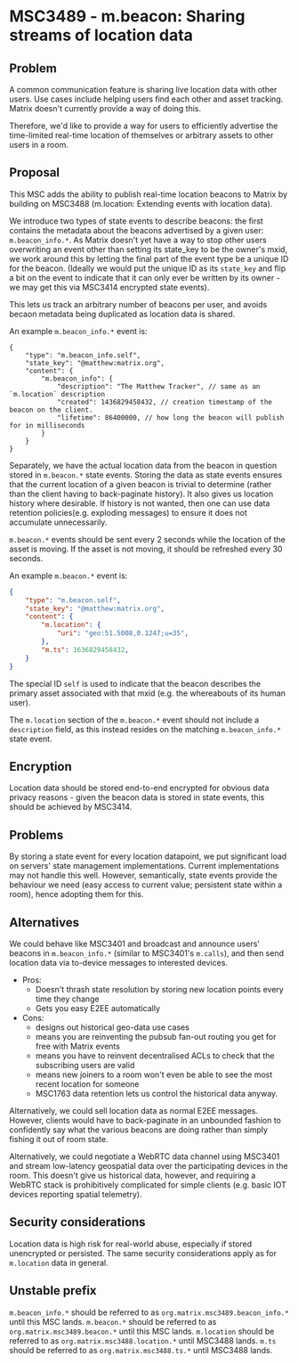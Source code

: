 # MSC3489 - m.beacon: Sharing streams of location data

## Problem

A common communication feature is sharing live location data with other users.
Use cases include helping users find each other and asset tracking. Matrix
doesn't currently provide a way of doing this.

Therefore, we'd like to provide a way for users to efficiently advertise the
time-limited real-time location of themselves or arbitrary assets to other
users in a room.

## Proposal

This MSC adds the ability to publish real-time location beacons to Matrix by
building on MSC3488 (m.location: Extending events with location data).

We introduce two types of state events to describe beacons: the first contains
the metadata about the beacons advertised by a given user: `m.beacon_info.*`.
As Matrix doesn't yet have a way to stop other users overwriting an event
other than setting its state_key to be the owner's mxid, we work around this
by letting the final part of the event type be a unique ID for the beacon.
(Ideally we would put the unique ID as its `state_key` and flip a bit on the
event to indicate that it can only ever be written by its owner - we may get
this via MSC3414 encrypted state events).

This lets us track an arbitrary number of beacons per user, and avoids becaon
metadata being duplicated as location data is shared.

An example `m.beacon_info.*` event is:

```json5
{
    "type": "m.beacon_info.self",
    "state_key": "@matthew:matrix.org",
    "content": {
        "m.beacon_info": {
            "description": "The Matthew Tracker", // same as an `m.location` description
            "created": 1436829458432, // creation timestamp of the beacon on the client.
            "lifetime": 86400000, // how long the beacon will publish for in milliseconds
        }
    }
}
```

Separately, we have the actual location data from the beacon in question
stored in `m.beacon.*` state events.  Storing the data as state events
ensures that the current location of a given beacon is trivial to determine
(rather than the client having to back-paginate history).  It also gives us
location history where desirable.  If history is not wanted, then one can use
data retention policies(e.g. exploding messages) to ensure it does not
accumulate unnecessarily.

`m.beacon.*` events should be sent every 2 seconds while the location of
the asset is moving.  If the asset is not moving, it should be refreshed
every 30 seconds.

An example `m.beacon.*` event is:

```json
{
    "type": "m.beacon.self",
    "state_key": "@matthew:matrix.org",
    "content": {
        "m.location": {
            "uri": "geo:51.5008,0.1247;u=35",
        },
        "m.ts": 1636829458432,
    }
}
```

The special ID `self` is used to indicate that the beacon describes the
primary asset associated with that mxid (e.g. the whereabouts of its human
user).

The `m.location` section of the `m.beacon.*` event should not include a
`description` field, as this instead resides on the matching
`m.beacon_info.*` state event.

## Encryption

Location data should be stored end-to-end encrypted for obvious data privacy
reasons - given the beacon data is stored in state events, this should be
achieved by MSC3414.

## Problems

By storing a state event for every location datapoint, we put significant
load on servers' state management implementations.  Current implementations
may not handle this well.  However, semantically, state events provide the
behaviour we need (easy access to current value; persistent state within
a room), hence adopting them for this.

## Alternatives

We could behave like MSC3401 and broadcast and announce users' beacons in
`m.beacon_info.*` (similar to MSC3401's `m.calls`), and then send location
data via to-device messages to interested devices.
 * Pros:
   * Doesn't thrash state resolution by storing new location points every time they change
   * Gets you easy E2EE automatically
 * Cons:
   * designs out historical geo-data use cases
   * means you are reinventing the pubsub fan-out routing you get for free with Matrix events
   * means you have to reinvent decentralised ACLs to check that the subscribing users are valid
   * means new joiners to a room won't even be able to see the most recent location for someone
   * MSC1763 data retention lets us control the historical data anyway.

Alternatively, we could sell location data as normal E2EE messages. However,
clients would have to back-paginate in an unbounded fashion to confidently
say what the various beacons are doing rather than simply fishing it out of
room state.

Alternatively, we could negotiate a WebRTC data channel using MSC3401 and
stream low-latency geospatial data over the participating devices in the room.
This doesn't give us historical data, however, and requiring a WebRTC stack
is prohibitively complicated for simple clients (e.g. basic IOT devices
reporting spatial telemetry).

## Security considerations

Location data is high risk for real-world abuse, especially if stored
unencrypted or persisted. The same security considerations apply as for
`m.location` data in general.

## Unstable prefix

`m.beacon_info.*` should be referred to as `org.matrix.msc3489.beacon_info.*` until this MSC lands.
`m.beacon.*` should be referred to as `org.matrix.msc3489.beacon.*` until this MSC lands.
`m.location` should be referred to as `org.matrix.msc3488.location.*` until MSC3488 lands.
`m.ts` should be referred to as `org.matrix.msc3488.ts.*` until MSC3488 lands.

